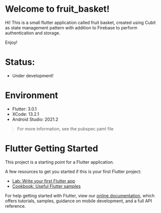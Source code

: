 # Welcome to fruit_basket!

Hi! This is a small flutter application called fruit basket, created using Cubit as state management pattern with addition to Firebase to perform authentication and storage.

Enjoy!

# Status:
- Under development!

# Environment
- Flutter: 3.0.1
- XCode: 13.2.1
- Android Studio: 2021.2
  
> For more information, see the pubspec.yaml file

# Flutter Getting Started

This project is a starting point for a Flutter application.

A few resources to get you started if this is your first Flutter project:

- [Lab: Write your first Flutter app](https://flutter.dev/docs/get-started/codelab)
- [Cookbook: Useful Flutter samples](https://flutter.dev/docs/cookbook)

For help getting started with Flutter, view our
[online documentation](https://flutter.dev/docs), which offers tutorials,
samples, guidance on mobile development, and a full API reference.
